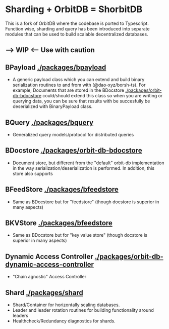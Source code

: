 # Sharding + OrbitDB = ShorbitDB

This is a fork of OrbitDB where the codebase is ported to Typescript. Function wise, sharding and query has been introduced into separate modules that can be used to build scalable decentralized databases.

## --> WIP <--  Use with caution

## BPayload [./packages/bpayload](bpayload)
- A generic payload class which you can extend and build binary serialization routines to and from with (@dao-xyz/borsh-ts). For example; Documents that are stored in the  BDocstore [./packages/orbit-db-bdocstore](bdocstore) could/should extend this class so when you are writing or querying data, you can be sure that results with be succesfully be deserialized with BinaryPayload class.


## BQuery  [./packages/bquery](bquery)
- Generalized query models/protocol for distributed queries


## BDocstore [./packages/orbit-db-bdocstore](bdocstore)
- Document store, but different from the "default" orbit-db implementation in the way serialization/deserialization is performed. In addition, this store also supports

## BFeedStore  [./packages/bfeedstore](bfeedstore)
- Same as BDocstore but for "feedstore" (though docstore is superior in many aspects)

## BKVStore  [./packages/bfeedstore](bkvstore)
- Same as BDocstore but for "key value store" (though docstore is superior in many aspects)

## Dynamic Access Controller  [./packages/orbit-db-dynamic-access-controller](dca)
- "Chain agnostic" Access Controller


## Shard [./packages/shard](shard)
- Shard/Container for horizontally scaling databases. 
- Leader and leader rotation routines for building functionality around leaders
- Healthcheck/Redundancy diagnostics for shards.
